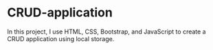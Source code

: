 # CRUD-application
In this project, I use HTML, CSS, Bootstrap, and JavaScript to create a CRUD application using local storage.

